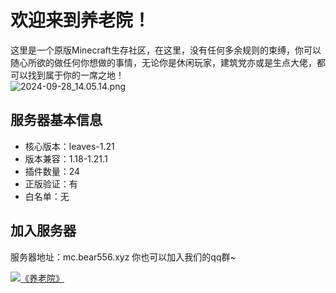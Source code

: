 # 欢迎来到养老院！
这里是一个原版Minecraft生存社区，在这里，没有任何多余规则的束缚，你可以随心所欲的做任何你想做的事情，无论你是休闲玩家，建筑党亦或是生点大佬，都可以找到属于你的一席之地！   
![2024-09-28_14.05.14.png](https://cn-sy1.rains3.com/img-bed/2024/09/28/66f7ac0ace1d9.png)
## 服务器基本信息
* 核心版本：leaves-1.21
* 版本兼容：1.18-1.21.1
* 插件数量：24
* 正版验证：有
* 白名单：无
## 加入服务器
服务器地址：mc.bear556.xyz
你也可以加入我们的qq群~  

<a target="_blank" href="https://qm.qq.com/cgi-bin/qm/qr?k=eTm-IITZxeDfZ4EYd4caJi1Igxkhdj-M&jump_from=webapi&authKey=r8AITzA9u5REjkR36uBoF0DFDCbRrveghaEs9Sls+wKFWEl2zldvCTDk8OdLKfi7"><img border="0" src="//pub.idqqimg.com/wpa/images/group.png" alt="《养老院》" title="《养老院》"></a>
